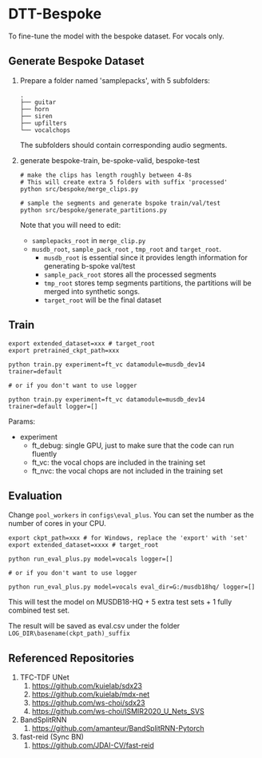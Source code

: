 # DTT-Bespoke

To fine-tune the model with the bespoke dataset. For vocals only.



## Generate Bespoke Dataset

1. Prepare a folder named 'samplepacks', with 5 subfolders:
    ```
    .
    ├── guitar
    ├── horn
    ├── siren
    ├── upfilters
    └── vocalchops
    ```

    The subfolders should contain corresponding audio segments.



2. generate bespoke-train, be-spoke-valid, bespoke-test

   ```
   # make the clips has length roughly between 4-8s
   # This will create extra 5 folders with suffix 'processed'
   python src/bespoke/merge_clips.py
   
   # sample the segments and generate bspoke train/val/test
   python src/bespoke/generate_partitions.py
   ```

   Note that you will need to edit:

   - ```samplepacks_root``` in ```merge_clip.py```
   - ```musdb_root```, ```sample_pack_root``` , ```tmp_root``` and ```target_root```.
     - ```musdb_root``` is essential since it provides length information for generating b-spoke val/test
     - ```sample_pack_root``` stores all the processed segments
     - ```tmp_root``` stores temp segments partitions, the partitions will be merged into synthetic songs.
     - ```target_root``` will be the final dataset



## Train

```
export extended_dataset=xxx # target_root
export pretrained_ckpt_path=xxx

python train.py experiment=ft_vc datamodule=musdb_dev14 trainer=default

# or if you don't want to use logger

python train.py experiment=ft_vc datamodule=musdb_dev14 trainer=default logger=[]
```

Params:

- experiment
  - ft_debug: single GPU, just to make sure that the code can run fluently
  - ft_vc: the vocal chops are included in the training set
  - ft_nvc: the vocal chops are not included in the training set



## Evaluation

Change ```pool_workers``` in ```configs\eval_plus```. You can set the number as the number of cores in your CPU.

```
export ckpt_path=xxx # for Windows, replace the 'export' with 'set'
export extended_dataset=xxxx # target_root

python run_eval_plus.py model=vocals logger=[]

# or if you don't want to use logger

python run_eval_plus.py model=vocals eval_dir=G:/musdb18hq/ logger=[]
```

This will test the model on MUSDB18-HQ + 5 extra test sets + 1 fully combined test set.

The result will be saved as eval.csv under the folder  ```LOG_DIR\basename(ckpt_path)_suffix```



## Referenced Repositories

1. TFC-TDF UNet
   1. https://github.com/kuielab/sdx23
   2. https://github.com/kuielab/mdx-net
   3. https://github.com/ws-choi/sdx23
   4. https://github.com/ws-choi/ISMIR2020_U_Nets_SVS
2. BandSplitRNN
   1. https://github.com/amanteur/BandSplitRNN-Pytorch
3. fast-reid (Sync BN)
   1. https://github.com/JDAI-CV/fast-reid






